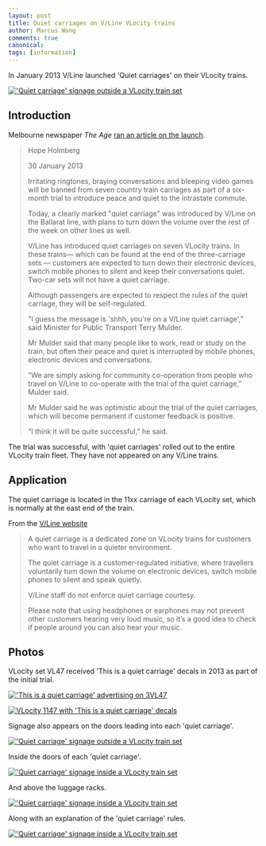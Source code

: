 ```yaml
---
layout: post
title: Quiet carriages on V/Line VLocity trains
author: Marcus Wong
comments: true
canonical: 
tags: [information]
---
```


In January 2013 V/Line launched 'Quiet carriages' on their VLocity trains.

<a href="http://railgallery.wongm.com/vline-bits/F126_6291.jpg.html"><img src="http://railgallery.wongm.com/cache/vline-bits/F126_6291_595.jpg?cached=1528335638" alt="'Quiet carriage' signage outside a VLocity train set" /></a>

## Introduction

Melbourne newspaper *The Age* [ran an article on the launch](https://www.theage.com.au/national/victoria/keep-it-down-quiet-commute-begins-on-country-routes-20130130-2djwk.html).

> Hope Holmberg
>
> 30 January 2013
>
> Irritating ringtones, braying conversations and bleeping video games will be banned from seven country train carriages as part of a six-month trial to introduce peace and quiet to the intrastate commute.
>
> Today, a clearly marked "quiet carriage" was introduced by V/Line on the Ballarat line, with plans to turn down the volume over the rest of the week on other lines as well.
>
> V/Line has introduced quiet carriages on seven VLocity trains. In these trains— which can be found at the end of the three-carriage sets — customers are expected to turn down their electronic devices, switch mobile phones to silent and keep their conversations quiet. Two-car sets will not have a quiet carriage.
>
> Although passengers are expected to respect the rules of the quiet carriage, they will be self-regulated.
>
> "I guess the message is 'shhh, you're on a V/Line quiet carriage',” said Minister for Public Transport Terry Mulder.
>
> Mr Mulder said that many people like to work, read or study on the train, but often their peace and quiet is interrupted by mobile phones, electronic devices and conversations.
>
> “We are simply asking for community co-operation from people who travel on V/Line to co-operate with the trial of the quiet carriage,” Mulder said.
>
> Mr Mulder said he was optimistic about the trial of the quiet carriages, which will become permanent if customer feedback is positive.
>
> “I think it will be quite successful,” he said.

The trial was successful, with 'quiet carriages' rolled out to the entire VLocity train fleet. They have not appeared on any V/Line trains.

## Application

The quiet carriage is located in the 11xx carriage of each VLocity set, which is normally at the east end of the train.

From the [V/Line website](https://www.vline.com.au/Fares-general-info/On-board#Quiet%20Carriages)

> A quiet carriage is a dedicated zone on VLocity trains for customers who want to travel in a quieter environment.
>
> The quiet carriage is a customer-regulated initiative, where travellers voluntarily turn down the volume on electronic devices, switch mobile phones to silent and speak quietly.
>
> V/Line staff do not enforce quiet carriage courtesy.
>
> Please note that using headphones or earphones may not prevent other customers hearing very loud music, so it’s a good idea to check if people around you can also hear your music.

## Photos

VLocity set VL47 received 'This is a quiet carriage' decals in 2013 as part of the initial trial.

<a href="http://railgallery.wongm.com/vline-bits/E121_8181.jpg.html"><img src="http://railgallery.wongm.com/cache/vline-bits/E121_8181_595.jpg?cached=1404762054" alt="'This is a quiet carriage' advertising on 3VL47" /></a>

<a href="http://railgallery.wongm.com/vline-bits/F100_8914.jpg.html"><img src="http://railgallery.wongm.com/cache/vline-bits/F100_8914_595.jpg?cached=1404979187" alt="VLocity 1147 with 'This is a quiet carriage' decals" /></a>

Signage also appears on the doors leading into each 'quiet carriage'.

<a href="http://railgallery.wongm.com/vline-bits/F126_6291.jpg.html"><img src="http://railgallery.wongm.com/cache/vline-bits/F126_6291_595.jpg?cached=1528335638" alt="'Quiet carriage' signage outside a VLocity train set" /></a>

Inside the doors of each 'quiet carriage'.

<a href="http://railgallery.wongm.com/vline-bits/F126_6292.jpg.html"><img src="http://railgallery.wongm.com/cache/vline-bits/F126_6292_595.jpg?cached=1528335614" alt="'Quiet carriage' signage inside a VLocity train set" /></a>

And above the luggage racks.

<a href="http://railgallery.wongm.com/vline-bits/F126_6293.jpg.html"><img src="http://railgallery.wongm.com/cache/vline-bits/F126_6293_595.jpg?cached=1528335638" alt="'Quiet carriage' signage inside a VLocity train set" /></a>

Along with an explanation of the 'quiet carriage' rules.

<a href="http://railgallery.wongm.com/vline-bits/F126_6294.jpg.html"><img src="http://railgallery.wongm.com/cache/vline-bits/F126_6294_595.jpg?cached=1528335628" alt="'Quiet carriage' signage inside a VLocity train set" /></a>